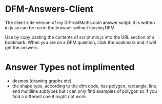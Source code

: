 # DFM-Answers-Client
The client side version of my DrFrostMaths.com answer script. It is written in js so can be run in the browser without leaving DFM.
  
Use by copy pasting the contents of script.min.js into the URL section of a bookmark. When you are on a DFM question, click the bookmark and it will get the answers.

# Answer Types not implimented
- desmos (drawing graphs etc)
- the shape type, according to the dfm code, has polygon, rectangle, line, and multiline subtypes but I can only find examples of polygon so if you find a different one it might not work.
